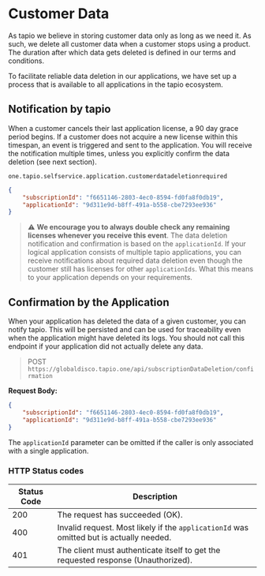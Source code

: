 
# Customer Data

As tapio we believe in storing customer data only as long as we need it. As such, we delete all customer data when a customer stops using a product. The duration after which data gets deleted is defined in our terms and conditions.

To facilitate reliable data deletion in our applications, we have set up a process that is available to all applications in the tapio ecosystem.

## Notification by tapio

When a customer cancels their last application license, a 90 day grace period begins. If a customer does not acquire a new license within this timespan, an event is triggered and sent to the application. You will receive the notification multiple times, unless you explicitly confirm the data deletion (see next section).

`one.tapio.selfservice.application.customerdatadeletionrequired`

```json
{
    "subscriptionId": "f6651146-2803-4ec0-8594-fd0fa8f0db19",
    "applicationId": "9d311e9d-b8ff-491a-b558-cbe7293ee936"
}
```

> ⚠ **We encourage you to always double check any remaining licenses whenever you receive this event**. The data deletion notification and confirmation is based on the `applicationId`. If your logical application consists of multiple tapio applications, you can receive notifications about required data deletion even though the customer still has licenses for other `applicationIds`. What this means to your application depends on your requirements.

## Confirmation by the Application

When your application has deleted the data of a given customer, you can notify tapio. This will be persisted and can be used for traceability even when the application might have deleted its logs. You should not call this endpoint if your application did not actually delete any data.

> POST `https://globaldisco.tapio.one/api/subscriptionDataDeletion/confirmation`

**Request Body:**

```json
{
    "subscriptionId": "f6651146-2803-4ec0-8594-fd0fa8f0db19",
    "applicationId": "9d311e9d-b8ff-491a-b558-cbe7293ee936"
}
```

The `applicationId` parameter can be omitted if the caller is only associated with a single application.

### HTTP Status codes

| Status Code | Description                                                                             |
| ----------- | --------------------------------------------------------------------------------------- |
| 200         | The request has succeeded (OK).                                                         |
| 400         | Invalid request. Most likely if the `applicationId` was omitted but is actually needed. |
| 401         | The client must authenticate itself to get the requested response (Unauthorized).       |

